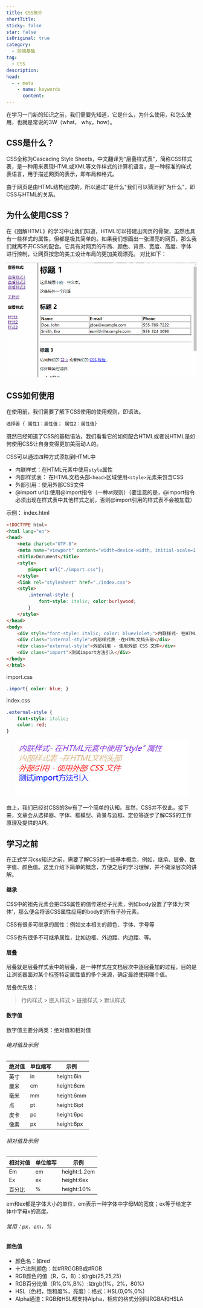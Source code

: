 ```yaml
---
title: CSS简介
shortTitle: 
sticky: false
star: false
isOriginal: true
category:
  - 前端基础
tag:
  - CSS
description: 
head:
  - - meta
    - name: keywords
      content: 
---
```


在学习一门新的知识之前，我们需要先知道，它是什么，为什么使用，和怎么使用，也就是常说的3W（what， why，how）。
## CSS是什么？
CSS全称为Cascading Style Sheets，中文翻译为“层叠样式表”，简称CSS样式表，是一种用来表现HTML或XML等文件样式的计算机语言，是一种标准的样式表语言，用于描述网页的表示，即布局和格式。

由于网页是由HTML结构组成的，所以通过"是什么"我们可以猜测到"为什么"，即CSS与HTML的关系。
## 为什么使用CSS？
在《图解HTML》的学习中让我们知道，HTML可以搭建出网页的骨架，虽然也具有一些样式的属性，但都是极其简单的。如果我们想画出一张漂亮的网页，那么我们就离不开CSS的配合。它具有对网页的布局、颜色、背景、宽度、高度、字体进行控制，让网页按您的美工设计布局的更加美观漂亮。
对比如下：
<div style="text-align: center"><img src="./asset/CSS简介/img/cssInAction.gif" ></div>

## CSS如何使用
在使用前，我们需要了解下CSS使用的使用规则，即语法。
```HTML
选择器 { 属性1：属性值； 属性2：属性值}
```

既然已经知道了CSS的基础语法，我们看看它的如何配合HTML或者说HTML是如何使用CSS让自身变得更加美丽动人的。

CSS可以通过四种方式添加到HTML中
* 内联样式：在HTML元素中使用`style`属性
* 内部样式表： 在HTML文档头部`<head>`区域使用`<style>`元素来包含CSS
* 外部引用：使用外部CSS文件
* @import url():使用@import指令（一种at规则）（要注意的是，@import指令必须出现在样式表中其他样式之前，否则@import引用的样式表不会被加载）

示例：
index.html
```html
<!DOCTYPE html>
<html lang="en">
<head>
    <meta charset="UTF-8">
    <meta name="viewport" content="width=device-width, initial-scale=1.0">
    <title>Document</title>
    <style>
        @import url("./import.css");
    </style>
    <link rel="stylesheet" href="./index.css">
    <style>
        .internal-style {
            font-style: italic; color:burlywood;
        }
    </style>
</head>
<body>
    <div style="font-style: italic; color: blueviolet;">内联样式- 在HTML元素中使用"style" 属性</div>
    <div class="internal-style">内部样式表 -在HTML文档头部</div>
    <div class="external-style">外部引用 - 使用外部 CSS 文件</div>
    <div class="import">测试import方法引入</div>
</body>
</html>
```

import.css
```css
.import{ color: blue; }
```

index.css
```css
.external-style { 
    font-style: italic; 
    color: red;
}
```
<div style="text-align: center"><img src="./asset/CSS简介/img/CSS引入.jpg" ></div>

由上，我们已经对CSS的3w有了一个简单的认知。显然，CSS并不仅此，接下来，文章会从选择器、字体、框模型、背景与边框、定位等逐步了解CSS的工作原理及提供的API。


## 学习之前
在正式学习css知识之前，需要了解CSS的一些基本概念，例如，继承、层叠、数字值、颜色值。这里介绍下简单的概念，方便之后的学习理解，并不做深层次的讲解。

#### 继承
CSS中的祖先元素会把CSS属性的值传递给子元素，例如body设置了字体为‘宋体’，那么便会将该CSS属性应用的body的所有子孙元素。

CSS有很多可继承的属性：例如文本相关的颜色、字体、字号等

CSS也有很多不可继承属性，比如边框、外边距、内边距、等。

#### 层叠
层叠就是层叠样式表中的层叠，是一种样式在文档层次中逐层叠加的过程，目的是让浏览器面对某个标签特定属性值的多个来源，确定最终使用哪个值。

层叠优先级：
> 行内样式 > 嵌入样式 > 链接样式 > 默认样式

#### 数字值
数字值主要分两类：绝对值和相对值
###### 绝对值及示例
|  绝对值   | 单位缩写  |   示例    |
|  ----  | ----  | --- |
| 英寸  | in |   height:6in   |
| 厘米  | cm |   height:6cm   |
| 毫米  | mm |   height:6mm   |
| 点  | pt |   height:6ipt  |
| 皮卡  | pc |   height:6pc   |
| 像素  | px|   height:6px  |

###### 相对值及示例
|  相对对值   | 单位缩写  |   示例    |
|  ----  | ----  | --- |
| Em  | em |   height:1.2em   |
| Ex  | ex |   height:6ex   |
| 百分比  | % |   height:10%   |

em和ex都是字体大小的单位，em表示一种字体中字母M的宽度；ex等于给定字体中字母x的高度。

###### 常用：px，em，%

#### 颜色值
* 颜色名：如red
* 十六进制颜色：如#RRGGBB或#RGB
* RGB颜色的值（R，G，B）：如rgb(25,25,25)
* RGB百分比值（R%,G%,B%）:如rgb(1%，2%，80%)
* HSL（色相，饱和度%，亮度）：格式：HSL(0,0%,0%)
* Alpha通道：RGB和HSL都支持Alpha，相应的格式分别叫RGBA和HSLA
